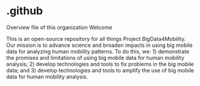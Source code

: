 # .github
Overview file of this organization
Welcome

This is an open-source repository for all things Project BigData4Mobility. Our mission is to advance science and broaden impacts in using big mobile data for analyzing human mobility patterns. To do this, we: 1) demonstrate the promises and limitations of using big mobile data for human mobility analysis; 2) develop technologies and tools to fix problems in the big mobile data; and 3) develop technologies and tools to amplify the use of big mobile data for human mobility analysis. 
